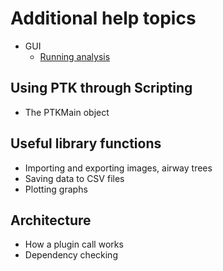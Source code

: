 # Additional help topics

* GUI
    * [Running analysis](Analysis)

## Using PTK through Scripting
  * The PTKMain object

## Useful library functions
  * Importing and exporting images, airway trees
  * Saving data to CSV files
  * Plotting graphs

## Architecture
  * How a plugin call works
  * Dependency checking
